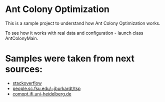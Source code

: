 # Ant Colony Optimization
This is a sample project to understand how Ant Colony Optimization works.

To see how it works with real data and configuration - launch class AntColonyMain.

# Samples were taken from next sources:
<ul>
 <li><a href="https://stackoverflow.com/questions/11007355/data-for-simple-tsp">stackoverflow</a></li>
 <li><a href="https://people.sc.fsu.edu/~jburkardt/datasets/tsp/tsp.html">people.sc.fsu.edu/~jburkardt/tsp</a></li>
 <li><a href="http://comopt.ifi.uni-heidelberg.de/software/TSPLIB95/tsp/">comopt.ifi.uni-heidelberg.de</a></li>
</ul>

